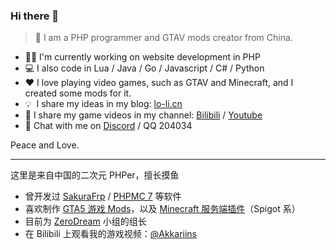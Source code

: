 ### Hi there 👋

> 👦 I am a PHP programmer and GTAV mods creator from China.

- 👨‍💻 I'm currently working on website development in PHP
- 💻 I also code in Lua / Java / Go / Javascript / C# / Python
- ❤ I love playing video games, such as GTAV and Minecraft, and I created some mods for it.
- 💡 &nbsp;I share my ideas in my blog: [lo-li.cn](https://lo-li.cn/)
- 🚗 I share my game videos in my channel: [Bilibili](https://space.bilibili.com/21165317) / [Youtube](https://www.youtube.com/channel/UCFqyopMI5gQUqLP1pl2bqXg/)
- 💬 Chat with me on [Discord](https://discord.gg/3KKtpQT) / QQ 204034

Peace and Love.

----

这里是来自中国的二次元 PHPer，擅长摸鱼

- 曾开发过 [SakuraFrp](https://www.natfrp.com/) / [PHPMC 7](https://github.com/ZeroDream-CN/PHPMC7) 等软件
- 喜欢制作 [GTA5 游戏 Mods](https://zh.gta5-mods.com/users/Prismaillya)，以及 [Minecraft 服务端插件](https://www.spigotmc.org/resources/authors/kasuganosora.507291/)（Spigot 系）
- 目前为 [ZeroDream](https://www.zerodream.net/) 小组的组长
- 在 Bilibili 上观看我的游戏视频：[@Akkariins](https://space.bilibili.com/21165317)
